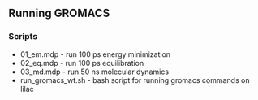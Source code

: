 ## Running GROMACS
### Scripts
* 01_em.mdp - run 100 ps energy minimization
* 02_eq.mdp - run 100 ps equilibration
* 03_md.mdp - run 50 ns molecular dynamics 
* run_gromacs_wt.sh - bash script for running gromacs commands on lilac

